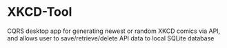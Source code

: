 # XKCD-Tool
CQRS desktop app for generating newest or random XKCD comics via API, and allows user to save/retrieve/delete API data to local SQLite database
